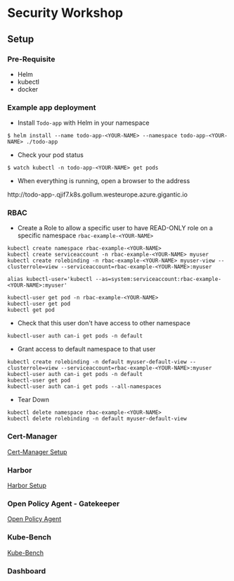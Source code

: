 # Security Workshop

## Setup

### Pre-Requisite

- Helm
- kubectl
- docker

### Example app deployment

- Install `Todo-app` with Helm in your namespace

```
$ helm install --name todo-app-<YOUR-NAME> --namespace todo-app-<YOUR-NAME> ./todo-app
```

- Check your pod status

```
$ watch kubectl -n todo-app-<YOUR-NAME> get pods 
```

- When everything is running, open a browser to the address

http://todo-app-<YOUR-NAME>.qjif7.k8s.gollum.westeurope.azure.gigantic.io

### RBAC

- Create a Role to allow a specific user to have READ-ONLY role on a specific namespace `rbac-example-<YOUR-NAME>`

```
kubectl create namespace rbac-example-<YOUR-NAME>
kubectl create serviceaccount -n rbac-example-<YOUR-NAME> myuser
kubectl create rolebinding -n rbac-example-<YOUR-NAME> myuser-view --clusterrole=view --serviceaccount=rbac-example-<YOUR-NAME>:myuser

alias kubectl-user='kubectl --as=system:serviceaccount:rbac-example-<YOUR-NAME>:myuser'

kubectl-user get pod -n rbac-example-<YOUR-NAME>
kubectl-user get pod
kubectl get pod
```

- Check that this user don't have access to other namespace

```
kubectl-user auth can-i get pods -n default
```

- Grant access to default namespace to that user

```
kubectl create rolebinding -n default myuser-default-view --clusterrole=view --serviceaccount=rbac-example-<YOUR-NAME>:myuser
kubectl-user auth can-i get pods -n default
kubectl-user get pod
kubectl-user auth can-i get pods --all-namespaces
```

- Tear Down

```
kubectl delete namespace rbac-example-<YOUR-NAME>
kubectl delete rolebinding -n default myuser-default-view
```

### Cert-Manager

[Cert-Manager Setup](./cert-manager/setup.md)

### Harbor

[Harbor Setup](./harbor/setup.md)

### Open Policy Agent - Gatekeeper

[Open Policy Agent](./opa-gatekeep/setup.md)

### Kube-Bench

[Kube-Bench](./kube-bench/setup.md)

### Dashboard

